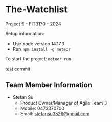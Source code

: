 # The-Watchlist
Project 9 - FIT3170 - 2024

Setup information:
- Use node version 14.17.3
- Run `npm install -g meteor`

To start the project:
```meteor run```

test commit

## Team Member Information
- Stefan Su
  - Product Owner/Manager of Agile Team 3 
  - Mobile: 0473370700
  - Email: stefansu3526@gmail.com

